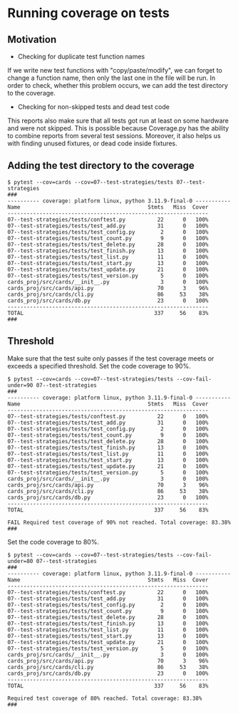 # Running coverage on tests

## Motivation

- Checking for duplicate test function names

If we write new test functions with "copy/paste/modify", 
we can forget to change a function name, then only the last one in the file will be run.
In order to check, whether this problem occurs, we can add the test directory to the coverage.

- Checking for non-skipped tests and dead test code

This reports also make sure that all tests got run at least on some hardware and were not skipped.
This is possible because Coverage.py has the ability to combine reports from several test sessions.
Moreover, it also helps us with finding unused fixtures, or dead code inside fixtures.

## Adding the test directory to the coverage
```unix
$ pytest --cov=cards --cov=07--test-strategies/tests 07--test-strategies
###
---------- coverage: platform linux, python 3.11.9-final-0 -----------
Name                                        Stmts   Miss  Cover
---------------------------------------------------------------
07--test-strategies/tests/conftest.py          22      0   100%
07--test-strategies/tests/test_add.py          31      0   100%
07--test-strategies/tests/test_config.py        2      0   100%
07--test-strategies/tests/test_count.py         9      0   100%
07--test-strategies/tests/test_delete.py       28      0   100%
07--test-strategies/tests/test_finish.py       13      0   100%
07--test-strategies/tests/test_list.py         11      0   100%
07--test-strategies/tests/test_start.py        13      0   100%
07--test-strategies/tests/test_update.py       21      0   100%
07--test-strategies/tests/test_version.py       5      0   100%
cards_proj/src/cards/__init__.py                3      0   100%
cards_proj/src/cards/api.py                    70      3    96%
cards_proj/src/cards/cli.py                    86     53    38%
cards_proj/src/cards/db.py                     23      0   100%
---------------------------------------------------------------
TOTAL                                         337     56    83%
###
```

## Threshold

Make sure that the test suite only passes if the test coverage meets or exceeds a specified threshold.
Set the code coverage to 90%.
```unix
$ pytest --cov=cards --cov=07--test-strategies/tests --cov-fail-under=90 07--test-strategies
###
---------- coverage: platform linux, python 3.11.9-final-0 -----------
Name                                        Stmts   Miss  Cover
---------------------------------------------------------------
07--test-strategies/tests/conftest.py          22      0   100%
07--test-strategies/tests/test_add.py          31      0   100%
07--test-strategies/tests/test_config.py        2      0   100%
07--test-strategies/tests/test_count.py         9      0   100%
07--test-strategies/tests/test_delete.py       28      0   100%
07--test-strategies/tests/test_finish.py       13      0   100%
07--test-strategies/tests/test_list.py         11      0   100%
07--test-strategies/tests/test_start.py        13      0   100%
07--test-strategies/tests/test_update.py       21      0   100%
07--test-strategies/tests/test_version.py       5      0   100%
cards_proj/src/cards/__init__.py                3      0   100%
cards_proj/src/cards/api.py                    70      3    96%
cards_proj/src/cards/cli.py                    86     53    38%
cards_proj/src/cards/db.py                     23      0   100%
---------------------------------------------------------------
TOTAL                                         337     56    83%

FAIL Required test coverage of 90% not reached. Total coverage: 83.38%
###
```

Set the code coverage to 80%.
```unix
$ pytest --cov=cards --cov=07--test-strategies/tests --cov-fail-under=80 07--test-strategies
###
---------- coverage: platform linux, python 3.11.9-final-0 -----------
Name                                        Stmts   Miss  Cover
---------------------------------------------------------------
07--test-strategies/tests/conftest.py          22      0   100%
07--test-strategies/tests/test_add.py          31      0   100%
07--test-strategies/tests/test_config.py        2      0   100%
07--test-strategies/tests/test_count.py         9      0   100%
07--test-strategies/tests/test_delete.py       28      0   100%
07--test-strategies/tests/test_finish.py       13      0   100%
07--test-strategies/tests/test_list.py         11      0   100%
07--test-strategies/tests/test_start.py        13      0   100%
07--test-strategies/tests/test_update.py       21      0   100%
07--test-strategies/tests/test_version.py       5      0   100%
cards_proj/src/cards/__init__.py                3      0   100%
cards_proj/src/cards/api.py                    70      3    96%
cards_proj/src/cards/cli.py                    86     53    38%
cards_proj/src/cards/db.py                     23      0   100%
---------------------------------------------------------------
TOTAL                                         337     56    83%

Required test coverage of 80% reached. Total coverage: 83.38%
###
```